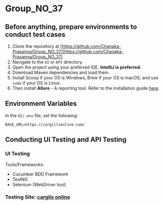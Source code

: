 # Group_NO_37

## Before anything, prepare environments to conduct test cases

1. Clone the repository at [https://github.com/Chanaka-Prasanna/Group_NO_37](https://github.com/Chanaka-Prasanna/Group_NO_37)
2. Navigate to the `UI` or `API` directory.
3. Open the project using your preferred IDE. **IntelliJ is preferred.**
4. Download Maven dependencies and load them.
5. Install Scoop if your OS is Windows, Brew if your OS is macOS, and use `sudo` if your OS is Linux.
6. Then install **Allure** - A reporting tool. Refer to the installation guide [here](https://allurereport.org/docs/install/).

## Environment Variables

In the `UI/.env` file, set the following:

```env
BASE_URL=https://cargillsonline.com/
```

## Conducting UI Testing and API Testing

### UI Testing
Tools/Frameworks:
- Cucumber BDD Framework
- TestNG
- Selenium (WebDriver tool)

### Testing Site: [cargils online](https://cargillsonline.com/)

